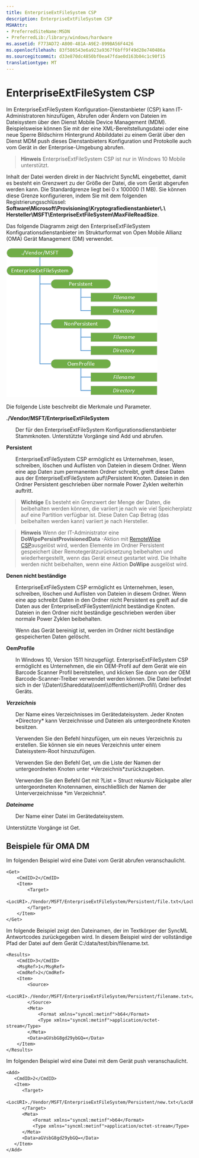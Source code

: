 ```yaml
---
title: EnterpriseExtFileSystem CSP
description: EnterpriseExtFileSystem CSP
MSHAttr:
- PreferredSiteName:MSDN
- PreferredLib:/library/windows/hardware
ms.assetid: F773AD72-A800-481A-A9E2-899BA56F4426
ms.openlocfilehash: 83f586543e6a923a9367f6bff9f49d28e740486a
ms.sourcegitcommit: d33e870dc4850bf0ea47fdae0d163b04c1c90f15
translationtype: MT
---
```

# <a name="enterpriseextfilesystem-csp"></a>EnterpriseExtFileSystem CSP


Im EnterpriseExtFileSystem Konfiguration-Dienstanbieter (CSP) kann IT-Administratoren hinzufügen, Abrufen oder Ändern von Dateien im Dateisystem über den Dienst Mobile Device Management (MDM). Beispielsweise können Sie mit der eine XML-Bereitstellungsdatei oder eine neue Sperre Bildschirm Hintergrund Abbilddatei zu einem Gerät über den Dienst MDM push dieses Dienstanbieters Konfiguration und Protokolle auch vom Gerät in der Enterprise-Umgebung abrufen.

> **Hinweis**  EnterpriseExtFileSystem CSP ist nur in Windows 10 Mobile unterstützt.

 

Inhalt der Datei werden direkt in der Nachricht SyncML eingebettet, damit es besteht ein Grenzwert zu der Größe der Datei, die vom Gerät abgerufen werden kann. Die Standardgrenze liegt bei 0 x 100000 (1 MB). Sie können diese Grenze konfigurieren, indem Sie mit dem folgenden Registrierungsschlüssel: **Software\\Microsoft\\Provisioning\\Kryptografiedienstanbieter\\.\\ Hersteller\\MSFT\\EnterpriseExtFileSystem\\MaxFileReadSize**.

Das folgende Diagramm zeigt den EnterpriseExtFileSystem Konfigurationsdienstanbieter im Strukturformat von Open Mobile Allianz (OMA) Gerät Management (DM) verwendet.

![Enterpriseextfilesystem csp](images/provisioning-csp-enterpriseextfilesystem.png)

Die folgende Liste beschreibt die Merkmale und Parameter.

<a href="" id="--vendor-msft-enterpriseextfilesystem"></a>**./Vendor/MSFT/EnterpriseExtFileSystem**  
<p style="margin-left: 25px">Der für den EnterpriseExtFileSystem Konfigurationsdienstanbieter Stammknoten. Unterstützte Vorgänge sind Add und abrufen.</p>

<a href="" id="persistent"></a>**Persistent**  
<p style="margin-left: 25px">EnterpriseExtFileSystem CSP ermöglicht es Unternehmen, lesen, schreiben, löschen und Auflisten von Dateien in diesem Ordner. Wenn eine app Daten zum permanenten Ordner schreibt, greift diese Daten aus der EnterpriseExtFileSystem auf\\Persistent Knoten. Dateien in den Ordner Persistent geschrieben über normale Power Zyklen weiterhin auftritt.</p>

> **Wichtige**  Es besteht ein Grenzwert der Menge der Daten, die beibehalten werden können, die variiert je nach wie viel Speicherplatz auf eine Partition verfügbar ist. Diese Daten Cap Betrag (das beibehalten werden kann) variiert je nach Hersteller.

 

> **Hinweis**   Wenn der IT-Administrator eine **DoWipePersistProvisionedData** -Aktion mit [RemoteWipe CSP](remotewipe-csp.md)ausgelöst wird, werden Elemente im Ordner Persistent gespeichert über Remotegerätzurücksetzung beibehalten und wiederhergestellt, wenn das Gerät erneut gestartet wird. Die Inhalte werden nicht beibehalten, wenn eine Aktion **DoWipe** ausgelöst wird.

 

<a href="" id="nonpersistent"></a>**Denen nicht beständige**  
<p style="margin-left: 25px">EnterpriseExtFileSystem CSP ermöglicht es Unternehmen, lesen, schreiben, löschen und Auflisten von Dateien in diesem Ordner. Wenn eine app schreibt Daten in den Ordner nicht Persistent es greift auf die Daten aus der EnterpriseExtFileSystem\\nicht beständige Knoten. Dateien in den Ordner nicht beständige geschrieben werden über normale Power Zyklen beibehalten.</p>  

<p style="margin-left: 25px">Wenn das Gerät bereinigt ist, werden im Ordner nicht beständige gespeicherten Daten gelöscht.</p>

<a href="" id="oemprofile"></a>**OemProfile**  
<p style="margin-left: 25px">In Windows 10, Version 1511 hinzugefügt. EnterpriseExtFileSystem CSP ermöglicht es Unternehmen, die ein OEM-Profil auf dem Gerät wie ein Barcode Scanner Profil bereitstellen, und klicken Sie dann von der OEM Barcode-Scanner-Treiber verwendet werden können. Die Datei befindet sich in der \\Daten\\Shareddata\\oem\\öffentlichen\\Profil\\ Ordner des Geräts.</p>

<a href="" id="directory"></a>***Verzeichnis***  
<p style="margin-left: 25px">Der Name eines Verzeichnisses im Gerätedateisystem. Jeder Knoten *Directory* kann Verzeichnisse und Dateien als untergeordnete Knoten besitzen.</p>

<p style="margin-left: 25px">Verwenden Sie den Befehl hinzufügen, um ein neues Verzeichnis zu erstellen. Sie können sie ein neues Verzeichnis unter einem Dateisystem-Root hinzuzufügen.</p>

<p style="margin-left: 25px">Verwenden Sie den Befehl Get, um die Liste der Namen der untergeordneten Knoten unter *Verzeichnis*zurückzugeben.</p>

<p style="margin-left: 25px">Verwenden Sie den Befehl Get mit ?List = Struct rekursiv Rückgabe aller untergeordneten Knotennamen, einschließlich der Namen der Unterverzeichnisse *im Verzeichnis*.</p>

<a href="" id="filename"></a>***Dateiname***  
<p style="margin-left: 25px">Der Name einer Datei im Gerätedateisystem.</p>

Unterstützte Vorgänge ist Get.

## <a name="oma-dm-examples"></a>Beispiele für OMA DM


Im folgenden Beispiel wird eine Datei vom Gerät abrufen veranschaulicht.

``` syntax
<Get>
    <CmdID>2</CmdID>
    <Item>
        <Target>
            <LocURI>./Vendor/MSFT/EnterpriseExtFileSystem/Persistent/file.txt</LocURI>
        </Target>
    </Item>
</Get>
```

Im folgende Beispiel zeigt den Dateinamen, der im Textkörper der SyncML Antwortcodes zurückgegeben wird. In diesem Beispiel wird der vollständige Pfad der Datei auf dem Gerät C:/data/test/bin/filename.txt.

``` syntax
<Results>
    <CmdID>3</CmdID>
    <MsgRef>1</MsgRef>
    <CmdRef>2</CmdRef>
    <Item>
        <Source>
            <LocURI>./Vendor/MSFT/EnterpriseExtFileSystem/Persistent/filename.txt</LocURI>
        </Source>
        <Meta>
            <Format xmlns="syncml:metinf">b64</Format>
            <Type xmlns="syncml:metinf">application/octet-stream</Type>
        </Meta>
        <Data>aGVsbG8gd29ybGQ=</Data>
    </Item>
</Results>
```

Im folgenden Beispiel wird eine Datei mit dem Gerät push veranschaulicht.

``` syntax
<Add>
   <CmdID>2</CmdID>
   <Item>
      <Target>
         <LocURI>./Vendor/MSFT/EnterpriseExtFileSystem/Persistent/new.txt</LocURI>
      </Target>
      <Meta>
          <Format xmlns="syncml:metinf">b64</Format>
          <Type xmlns="syncml:metinf">application/octet-stream</Type>
      </Meta>
      <Data>aGVsbG8gd29ybGQ=</Data>
   </Item>
</Add>
```

 

 






